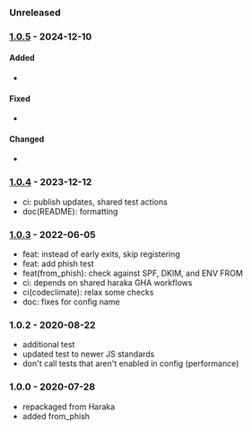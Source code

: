 
### Unreleased


### [1.0.5] - 2024-12-10

#### Added

- 

#### Fixed

- 

#### Changed

- 



### [1.0.4] - 2023-12-12

- ci: publish updates, shared test actions
- doc(README): formatting 


### [1.0.3] - 2022-06-05

- feat: instead of early exits, skip registering
- feat: add phish test
- feat(from_phish): check against SPF, DKIM, and ENV FROM
- ci: depends on shared haraka GHA workflows
- ci(codeclimate): relax some checks
- doc: fixes for config name


### 1.0.2 - 2020-08-22

- additional test
- updated test to newer JS standards
- don't call tests that aren't enabled in config (performance)


### 1.0.0 - 2020-07-28

- repackaged from Haraka
- added from_phish

[1.0.3]: https://github.com/haraka/haraka-plugin-headers/releases/tag/1.0.3
[1.0.4]: https://github.com/haraka/haraka-plugin-headers/releases/tag/1.0.4
[1.0.5]: https://github.com/haraka/haraka-plugin-headers/releases/tag/1.0.5
